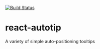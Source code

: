 [![Build Status](https://travis-ci.org/meinstein/react-autotip.svg?branch=master)](https://travis-ci.org/meinstein/react-autotip)

# react-autotip

A variety of simple auto-positioning tooltips
